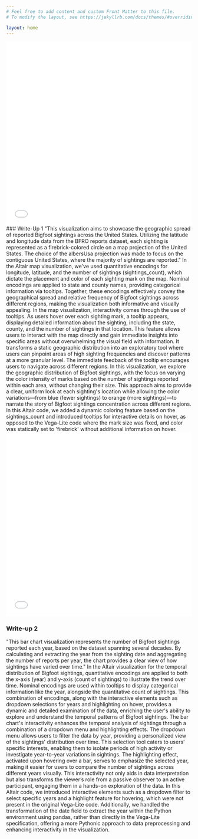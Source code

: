 ```yaml
---
# Feel free to add content and custom Front Matter to this file.
# To modify the layout, see https://jekyllrb.com/docs/themes/#overriding-theme-defaults

layout: home
---
```

<iframe src="visual1.html" width="100%" height="500" frameborder="0"></iframe>
### Write-Up 1
"This visualization aims to showcase the geographic spread of reported Bigfoot sightings across the United States. Utilizing the latitude and longitude data from the BFRO reports dataset, each sighting is represented as a firebrick-colored circle on a map projection of the United States. The choice of the albersUsa projection was made to focus on the contiguous United States, where the majority of sightings are reported." In the Altair map visualization, we've used quantitative encodings for longitude, latitude, and the number of sightings (sightings_count), which dictate the placement and color of each sighting mark on the map. Nominal encodings are applied to state and county names, providing categorical information via tooltips. Together, these encodings effectively convey the geographical spread and relative frequency of Bigfoot sightings across different regions, making the visualization both informative and visually appealing.
In the map visualization, interactivity comes through the use of tooltips. As users hover over each sighting mark, a tooltip appears, displaying detailed information about the sighting, including the state, county, and the number of sightings in that location. This feature allows users to interact with the map directly and gain immediate insights into specific areas without overwhelming the visual field with information. It transforms a static geographic distribution into an exploratory tool where users can pinpoint areas of high sighting frequencies and discover patterns at a more granular level. The immediate feedback of the tooltip encourages users to navigate across different regions. In this visualization, we explore the geographic distribution of Bigfoot sightings, with the focus on varying the color intensity of marks based on the number of sightings reported within each area, without changing their size. This approach aims to provide a clear, uniform look at each sighting's location while allowing the color variations—from blue (fewer sightings) to orange (more sightings)—to narrate the story of Bigfoot sightings concentration across different regions.
In this Altair code, we added a dynamic coloring feature based on the sightings_count and introduced tooltips for interactive details on hover, as opposed to the Vega-Lite code where the mark size was fixed, and color was statically set to 'firebrick' without additional information on hover.


<iframe src="visual2.html" width="100%" height="500" frameborder="0"></iframe>

### Write-up 2
"This bar chart visualization represents the number of Bigfoot sightings reported each year, based on the dataset spanning several decades. By calculating and extracting the year from the sighting date and aggregating the number of reports per year, the chart provides a clear view of how sightings have varied over time." In the Altair visualization for the temporal distribution of Bigfoot sightings, quantitative encodings are applied to both the x-axis (year) and y-axis (count of sightings) to illustrate the trend over time. Nominal encodings are used within tooltips to display categorical information like the year, alongside the quantitative count of sightings. This combination of encodings, along with the interactive elements such as dropdown selections for years and highlighting on hover, provides a dynamic and detailed examination of the data, enriching the user's ability to explore and understand the temporal patterns of Bigfoot sightings.
The bar chart's interactivity enhances the temporal analysis of sightings through a combination of a dropdown menu and highlighting effects. The dropdown menu allows users to filter the data by year, providing a personalized view of the sightings' distribution over time. This selection tool caters to users' specific interests, enabling them to isolate periods of high activity or investigate year-to-year variations in sightings. The highlighting effect, activated upon hovering over a bar, serves to emphasize the selected year, making it easier for users to compare the number of sightings across different years visually. This interactivity not only aids in data interpretation but also transforms the viewer’s role from a passive observer to an active participant, engaging them in a hands-on exploration of the data.
In this Altair code, we introduced interactive elements such as a dropdown filter to select specific years and a highlight feature for hovering, which were not present in the original Vega-Lite code. Additionally, we handled the transformation of the date field to extract the year within the Python environment using pandas, rather than directly in the Vega-Lite specification, offering a more Pythonic approach to data preprocessing and enhancing interactivity in the visualization.